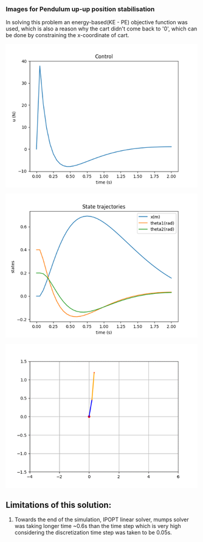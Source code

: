 ### Images for Pendulum up-up position stabilisation
In solving this problem an energy-based(KE - PE) objective function was used, which is also a reason why the cart didn't come back to '0', which can be done by constraining the x-coordinate of cart.

![alt](https://github.com/DishankJ/Double-Inverted-Pendulum-Swingup-MPC/blob/main/media/dip_up_control_trajectory.png?raw=true)

![alt](https://github.com/DishankJ/Double-Inverted-Pendulum-Swingup-MPC/blob/main/media/dip_up_state_trajectory.png?raw=true)

![alt](https://github.com/DishankJ/Double-Inverted-Pendulum-Swingup-MPC/blob/main/media/double_inv_pendulum_up__mpc.gif?raw=true)

## Limitations of this solution:
1. Towards the end of the simulation, IPOPT linear solver, mumps solver was taking longer time ~0.6s than the time step which is very high considering the discretization time step was taken to be 0.05s.
